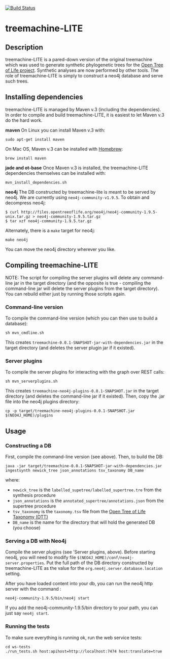 [![Build Status](https://secure.travis-ci.org/OpenTreeOfLife/treemachine.png)](http://travis-ci.org/OpenTreeOfLife/treemachine)

# treemachine-LITE

## Description

treemachine-LITE is a pared-down version of the original treemachine which was used to generate synthetic phylogenetic
trees for the [Open Tree of Life project](http://opentreeoflife.org/). Synthetic analyses are now performed by other tools.
The role of treemachine-LITE is simply to construct a neo4j database and serve such trees.

## Installing dependencies

treemachine-LITE is managed by Maven v.3 (including the dependencies). In order to compile and build treemachine-LITE, it is easiest to let Maven v.3 do the hard work.

**maven**
On Linux you can install Maven v.3 with:
```
sudo apt-get install maven
```
On Mac OS, Maven v.3 can be installed with [Homebrew](http://brew.sh):
```
brew install maven
```
**jade and ot-base**
Once Maven v.3 is installed, the treemachine-LITE dependencies themselves can be installed with:
```
mvn_install_dependencies.sh
```

**neo4j**
The DB constructed by treemachine-lite is meant to be served by neo4j. We are currently using `neo4j-community-v1.9.5`. To obtain and decompress neo4j:

```
$ curl http://files.opentreeoflife.org/neo4j/neo4j-community-1.9.5-unix.tar.gz > neo4j-community-1.9.5.tar.gz
$ tar xzf neo4j-community-1.9.5.tar.gz
```

Alternately, there is a `make` target for neo4j:

```
make neo4j
```

You can move the neo4j directory wherever you like.

## Compiling treemachine-LITE

NOTE: The script for compiling the server plugins will delete any command-line jar in the target directory (and the opposite is true - compiling the command-line jar will delete the server plugins from the target directory). You can rebuild either just by running those scripts again.

### Command-line version

To compile the command-line version (which you can then use to build a database):

```
sh mvn_cmdline.sh
```

This creates `treemachine-0.0.1-SNAPSHOT-jar-with-dependencies.jar` in the
target directory (and deletes the server plugin jar if it existed).

### Server plugins

To compile the server plugins for interacting with the graph over REST calls:

```
sh mvn_serverplugins.sh
```

This creates `treemachine-neo4j-plugins-0.0.1-SNAPSHOT.jar` in the target
directory (and deletes the command-line jar if it existed). Then, copy the .jar
file into the neo4j plugins directory:

```
cp -p target/treemachine-neo4j-plugins-0.0.1-SNAPSHOT.jar $(NEO4J_HOME)/plugins
```

## Usage

### Constructing a DB

First, compile the command-line version (see above). Then, to build the DB:

```
java -jar target/treemachine-0.0.1-SNAPSHOT-jar-with-dependencies.jar ingestsynth newick_tree json_annotations tsv_taxonomy DB_name
```

where:

* `newick_tree` is the `labelled_supetree/labelled_supertree.tre` from the synthesis procedure
* `json_annotations` is the `annotated_supertree/annotations.json` from the supertree procedure
* `tsv_taxonomy` is the `taxonomy.tsv` file from the [Open Tree of Life Taxonomy (OTT)](https://tree.opentreeoflife.org/about/taxonomy-version/)
* `DB_name` is the name for the directory that will hold the generated DB (you choose)


### Serving a DB with Neo4j

Compile the server plugins (see 'Server plugins, above). Before starting neo4j,
you will need to modify file `$(NEO4J_HOME)/conf/neo4j-server.properties`. Put
the full path of the DB directory constructed by treemachine-LITE as the value
for the `org.neo4j.server.database.location` setting.

After you have loaded content into your db, you can run the neo4j http server
with the command :

```
neo4j-community-1.9.5/bin/neo4j start
```

If you add the neo4j-community-1.9.5/bin directory to your path, you can just say `neo4j start`.

### Running the tests

To make sure everything is running ok, run the web service tests:

```
cd ws-tests
./run_tests.sh host:apihost=http://localhost:7474 host:translate=true
```
